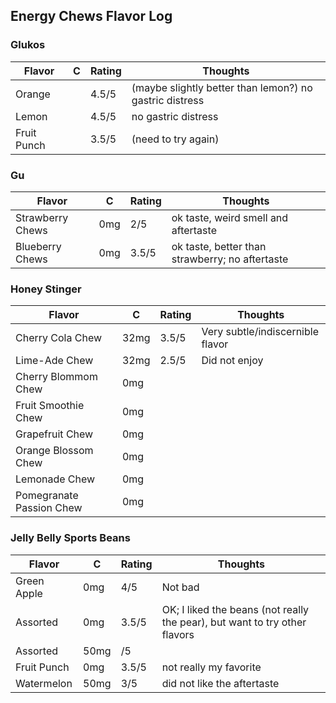 
## Energy Chews Flavor Log

### Glukos

| Flavor | C  | Rating | Thoughts |
|--------|----|--------|----------|
| Orange | | 4.5/5 | (maybe slightly better than lemon?) no gastric distress |
| Lemon | | 4.5/5 | no gastric distress |
| Fruit Punch | | 3.5/5 | (need to try again) |

### Gu

| Flavor | C  | Rating | Thoughts |
|--------|----|--------|----------|
| Strawberry Chews | 0mg | 2/5 | ok taste, weird smell and aftertaste |
| Blueberry Chews | 0mg | 3.5/5 | ok taste, better than strawberry; no aftertaste |

### Honey Stinger

| Flavor | C  | Rating | Thoughts |
|--------|----|--------|----------|
| Cherry Cola Chew | 32mg | 3.5/5 | Very subtle/indiscernible flavor |
| Lime-Ade Chew | 32mg | 2.5/5 | Did not enjoy |
| Cherry Blommom Chew | 0mg | | |
| Fruit Smoothie Chew | 0mg | | |
| Grapefruit Chew | 0mg | | |
| Orange Blossom Chew | 0mg | | |
| Lemonade Chew | 0mg | | |
| Pomegranate Passion Chew | 0mg | | |

### Jelly Belly Sports Beans

| Flavor | C  | Rating | Thoughts |
|--------|----|--------|----------|
| Green Apple | 0mg | 4/5 | Not bad |
| Assorted | 0mg | 3.5/5 | OK; I liked the beans (not really the pear), but want to try other flavors |
| Assorted | 50mg | /5 | | 
| Fruit Punch | 0mg | 3.5/5 | not really my favorite | 
| Watermelon | 50mg | 3/5 | did not like the aftertaste |
